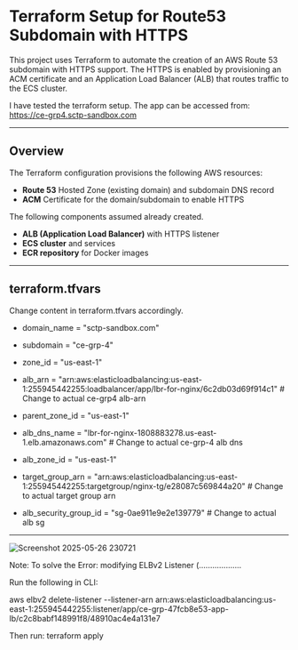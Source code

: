 
# Terraform Setup for Route53 Subdomain with HTTPS
This project uses Terraform to automate the creation of an AWS Route 53 subdomain with HTTPS support. The HTTPS is enabled by provisioning an ACM certificate and an Application Load Balancer (ALB) that routes traffic to the ECS cluster.

I have tested the terraform setup. The app can be accessed from: https://ce-grp4.sctp-sandbox.com

---

## Overview

The Terraform configuration provisions the following AWS resources:
- **Route 53** Hosted Zone (existing domain) and subdomain DNS record
- **ACM** Certificate for the domain/subdomain to enable HTTPS

The following components assumed already created.
- **ALB (Application Load Balancer)** with HTTPS listener
- **ECS cluster** and services 
- **ECR repository** for Docker images

---


## terraform.tfvars 
Change content in terraform.tfvars accordingly.

- domain_name          = "sctp-sandbox.com"
- subdomain            = "ce-grp-4"
- zone_id              = "us-east-1"
- alb_arn              = "arn:aws:elasticloadbalancing:us-east-1:255945442255:loadbalancer/app/lbr-for-nginx/6c2db03d69f914c1" # Change to actual ce-grp4 alb-arn
- parent_zone_id       = "us-east-1"
- alb_dns_name         = "lbr-for-nginx-1808883278.us-east-1.elb.amazonaws.com" # Change to actual ce-grp-4 alb dns
- alb_zone_id          = "us-east-1"

- target_group_arn      = "arn:aws:elasticloadbalancing:us-east-1:255945442255:targetgroup/nginx-tg/e28087c569844a20" # Change to actual target group arn
- alb_security_group_id = "sg-0ae911e9e2e139779" # Change to actual alb sg


---

![Screenshot 2025-05-26 230721](https://github.com/user-attachments/assets/5de1f742-cc24-4836-9b7c-91e7e69d0bdd)


Note:
To solve the Error: modifying ELBv2 Listener (...................

Run the following in  CLI:

aws elbv2 delete-listener --listener-arn arn:aws:elasticloadbalancing:us-east-1:255945442255:listener/app/ce-grp-47fcb8e53-app-lb/c2c8babf148991f8/48910ac4e4a131e7

Then run: terraform apply